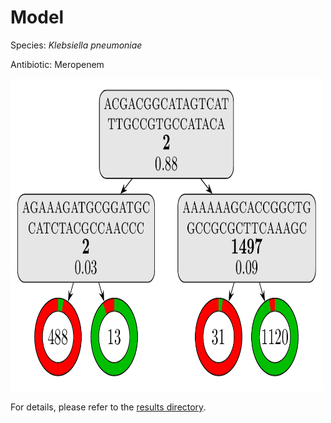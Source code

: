 
# Model

Species: *Klebsiella pneumoniae*

Antibiotic: Meropenem

<img src="./model.png" width=500 height=500 />

For details, please refer to the [results directory](../../../../../results/cart_b/klebsiella%20pneumoniae/meropenem/repeat_1/).

